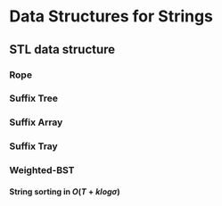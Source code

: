 # Data Structures for Strings

## STL data structure
### Rope

### Suffix Tree 
### Suffix Array
### Suffix Tray
### Weighted-BST
#### String sorting in $O(T+klog\sigma)$
